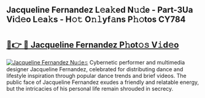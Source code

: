 ## Jacqueline Fernandez L𝚎a𝚔ed N𝚞𝚍e - Part-3Ua Vi𝚍𝚎o L𝚎a𝚔s - H𝚘𝚝 O𝚗𝚕yf𝚊ns P𝚑𝚘tos CY784

# <h2><a href="http://kfdciu9.oniu.top/?m=Jacqueline+Fernandez">🔗👉 🔴 Jacqueline Fernandez P𝚑ot𝚘𝚜 V𝚒d𝚎o</a></h2>

[![Jacqueline Fernandez Nu𝚍e𝚜](https://i.imgur.com/0qMVB7G.gif)](http://kfdciu9.oniu.top/?m=Jacqueline+Fernandez)
Cybernetic performer and multimedia designer Jacqueline Fernandez, celebrated for distributing dance and lifestyle inspiration through popular dance trends and brief videos. The public face of Jacqueline Fernandez exudes a friendly and relatable energy, but the intricacies of his personal life remain shrouded in secrecy.  
